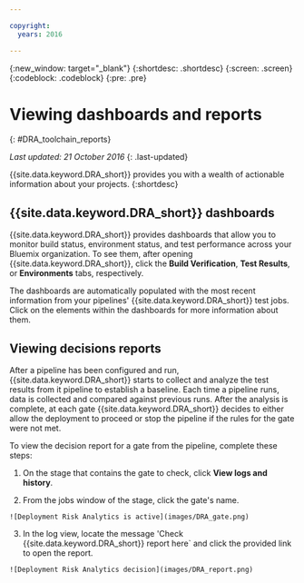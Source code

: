 ```yaml
---

copyright:
  years: 2016

---
```


{:new_window: target="_blank"}
{:shortdesc: .shortdesc}
{:screen: .screen}
{:codeblock: .codeblock}
{:pre: .pre}

# Viewing dashboards and reports
{: #DRA_toolchain_reports}

*Last updated: 21 October 2016*
{: .last-updated}

{{site.data.keyword.DRA_short}} provides you with a wealth of actionable information about your projects.
{:shortdesc}

## {{site.data.keyword.DRA_short}} dashboards

{{site.data.keyword.DRA_short}} provides dashboards that allow you to monitor build status, environment status, and test performance  across your Bluemix organization. To see them, after opening {{site.data.keyword.DRA_short}}, click the **Build Verification**, **Test Results**, or **Environments** tabs, respectively.

The dashboards are automatically populated with the most recent information from your pipelines' {{site.data.keyword.DRA_short}} test jobs. Click on the elements within the dashboards for more information about them. 

## Viewing decisions reports

After a pipeline has been configured and run, {{site.data.keyword.DRA_short}} starts to collect and analyze the test results from it pipeline to establish a baseline. Each time a pipeline runs, data is collected and compared against previous runs. After the analysis is complete, at each gate {{site.data.keyword.DRA_short}} decides to either allow the deployment to proceed or stop the pipeline if the rules for the gate were not met.

To view the decision report for a gate from the pipeline, complete these steps:

   1. On the stage that contains the gate to check, click **View logs and history**.

   2. From the jobs window of the stage, click the gate's name.

    ![Deployment Risk Analytics is active](images/DRA_gate.png)

   3. In the log view, locate the message 'Check {{site.data.keyword.DRA_short}} report here` and click the provided link to open the report.

    ![Deployment Risk Analytics decision](images/DRA_report.png)
